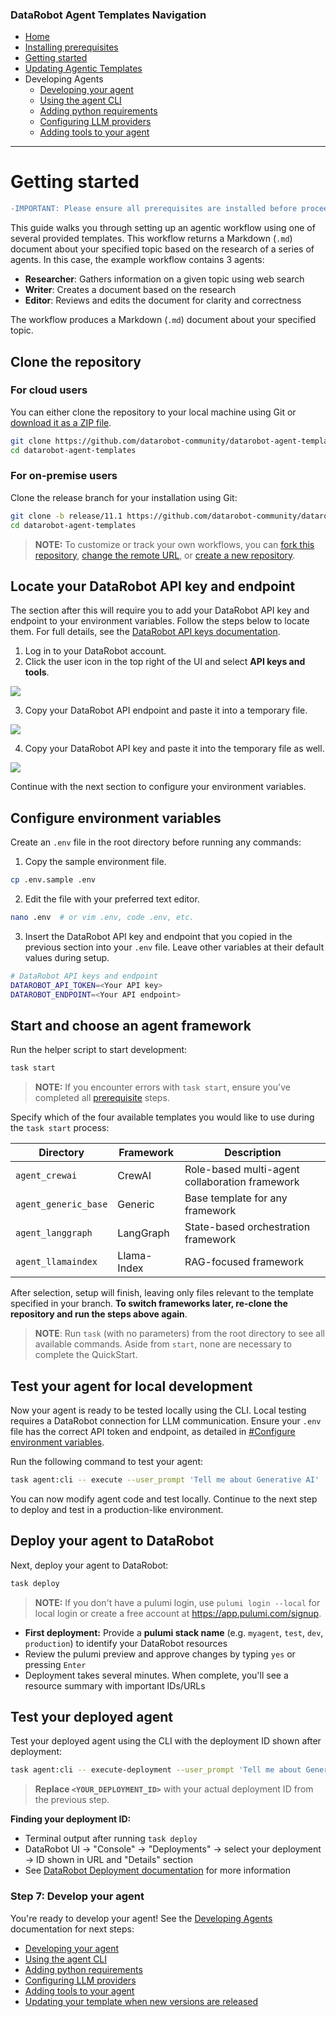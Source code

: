 ### DataRobot Agent Templates Navigation

- [Home](/README.md)
- [Installing prerequisites](/docs/getting-started-prerequisites.md)
- [Getting started](/docs/getting-started.md)
- [Updating Agentic Templates](/docs/getting-started-updating.md)
- Developing Agents
  - [Developing your agent](/docs/developing-agents.md)
  - [Using the agent CLI](/docs/developing-agents-cli.md)
  - [Adding python requirements](/docs/developing-agents-python-requirements.md)
  - [Configuring LLM providers](/docs/developing-agents-llm-providers.md)
  - [Adding tools to your agent](/docs/developing-agents-tools.md)

---

# Getting started

```diff
-IMPORTANT: Please ensure all prerequisites are installed before proceeding.
```

This guide walks you through setting up an agentic workflow using one of several provided templates.
This workflow returns a Markdown (`.md`) document about your specified topic based on the research of a series of agents.
In this case, the example workflow contains 3 agents:

- **Researcher**: Gathers information on a given topic using web search
- **Writer**: Creates a document based on the research
- **Editor**: Reviews and edits the document for clarity and correctness

The workflow produces a Markdown (`.md`) document about your specified topic.

## Clone the repository

### For cloud users

You can either clone the repository to your local machine using Git or [download it as a ZIP file](https://github.com/datarobot-community/datarobot-agent-templates/archive/refs/heads/main.zip).

```bash
git clone https://github.com/datarobot-community/datarobot-agent-templates.git
cd datarobot-agent-templates
```

### For on-premise users

Clone the release branch for your installation using Git:

```bash
git clone -b release/11.1 https://github.com/datarobot-community/datarobot-agent-templates.git
cd datarobot-agent-templates
```

<!-- Maybe move this to later? -->
> **NOTE:** To customize or track your own workflows, you can 
> [fork this repository](https://docs.github.com/en/pull-requests/collaborating-with-pull-requests/working-with-forks/fork-a-repo), 
> [change the remote URL](https://docs.github.com/en/get-started/git-basics/managing-remote-repositories), or 
> [create a new repository](https://docs.github.com/en/repositories/creating-and-managing-repositories/creating-a-new-repository).

## Locate your DataRobot API key and endpoint

The section after this will require you to add your DataRobot API key and endpoint to your environment variables.
Follow the steps below to locate them.
For full details, see the [DataRobot API keys documentation](https://docs.datarobot.com/en/docs/get-started/acct-mgmt/acct-settings/api-key-mgmt.html).

1. Log in to your DataRobot account.
2. Click the user icon in the top right of the UI and select **API keys and tools**.

  ![](./img/api-keys-tools.png)

3. Copy your DataRobot API endpoint and paste it into a temporary file.

  ![](./img/api-endpoint.png)

4. Copy your DataRobot API key and paste it into the temporary file as well.

  ![](./img/api-key.png)

Continue with the next section to configure your environment variables.

## Configure environment variables

Create an `.env` file in the root directory before running any commands:

1. Copy the sample environment file.

  ```bash
  cp .env.sample .env
  ```

2. Edit the file with your preferred text editor.

  ```bash
  nano .env  # or vim .env, code .env, etc.
  ```

3. Insert the DataRobot API key and endpoint that you copied in the previous section into your `.env` file. Leave other variables at their default values during setup.

```bash
# DataRobot API keys and endpoint
DATAROBOT_API_TOKEN=<Your API key>
DATAROBOT_ENDPOINT=<Your API endpoint>
```

## Start and choose an agent framework

Run the helper script to start development:

```bash
task start
```

> **NOTE:** If you encounter errors with `task start`, ensure you've completed all [prerequisite](/docs/getting-started-prerequisites.md) steps.

Specify which of the four available templates you would like to use during the `task start` process:

| Directory            | Framework   | Description                                    |
|----------------------|-------------|------------------------------------------------|
| `agent_crewai`       | CrewAI      | Role-based multi-agent collaboration framework |
| `agent_generic_base` | Generic     | Base template for any framework                |
| `agent_langgraph`    | LangGraph   | State-based orchestration framework            |
| `agent_llamaindex`   | Llama-Index | RAG-focused framework                          |

After selection, setup will finish, leaving only files relevant to the template specified in your branch.
**To switch frameworks later, re-clone the repository and run the steps above again**.

> **NOTE**: Run `task` (with no parameters) from the root directory to see all available commands.
> Aside from `start`, none are necessary to complete the QuickStart.

## Test your agent for local development

Now your agent is ready to be tested locally using the CLI.
Local testing requires a DataRobot connection for LLM communication.
Ensure your `.env` file has the correct API token and endpoint, as detailed in [#Configure environment variables](#configure-environment-variables).

Run the following command to test your agent:

```bash
task agent:cli -- execute --user_prompt 'Tell me about Generative AI'
```

You can now modify agent code and test locally.
Continue to the next step to deploy and test in a production-like environment.

## Deploy your agent to DataRobot

Next, deploy your agent to DataRobot:

```bash
task deploy
```

> **NOTE:** If you don't have a pulumi login, use `pulumi login --local` for local login or create a free account at https://app.pulumi.com/signup.

- **First deployment:** Provide a **pulumi stack name** (e.g. `myagent`, `test`, `dev`, `production`) to identify your DataRobot resources
- Review the pulumi preview and approve changes by typing `yes` or pressing `Enter`
- Deployment takes several minutes. When complete, you'll see a resource summary with important IDs/URLs

## Test your deployed agent

Test your deployed agent using the CLI with the deployment ID shown after deployment:

```bash
task agent:cli -- execute-deployment --user_prompt 'Tell me about Generative AI' --deployment_id <YOUR_DEPLOYMENT_ID>
```

> **Replace `<YOUR_DEPLOYMENT_ID>`** with your actual deployment ID from the previous step.

**Finding your deployment ID:**
- Terminal output after running `task deploy`
- DataRobot UI → "Console" → "Deployments" → select your deployment → ID shown in URL and "Details" section
- See [DataRobot Deployment documentation](https://docs.datarobot.com/en/docs/mlops/deployment/index.html) for more information

### Step 7: Develop your agent

You're ready to develop your agent! See the [Developing Agents](/docs/developing-agents.md) documentation for next steps:
- [Developing your agent](/docs/developing-agents.md)
- [Using the agent CLI](/docs/developing-agents-cli.md)
- [Adding python requirements](/docs/developing-agents-python-requirements.md)
- [Configuring LLM providers](/docs/developing-agents-llm-providers.md)
- [Adding tools to your agent](/docs/developing-agents-tools.md)
- [Updating your template when new versions are released](/docs/getting-started-updating.md)
